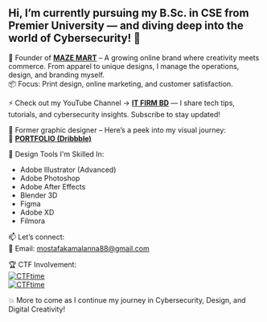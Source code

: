 <h2>Hi, I’m currently pursuing my B.Sc. in CSE from Premier University — and diving deep into the world of Cybersecurity! 🔐</h2>

👕 Founder of <a href="https://www.facebook.com/mazemart360" target="_blank"><strong>MAZE MART</strong></a> – A growing online brand where creativity meets commerce. From apparel to unique designs, I manage the operations, design, and branding myself.  
📦 Focus: Print design, online marketing, and customer satisfaction.

⚡ Check out my YouTube Channel → <a href="https://www.youtube.com/c/ITFirmBD1971" target="_blank"><strong>IT FIRM BD</strong></a> — I share tech tips, tutorials, and cybersecurity insights. Subscribe to stay updated!

🎨 Former graphic designer – Here’s a peek into my visual journey:  
🔗 <a href="https://dribbble.com/Assadkamal007" target="_blank"><strong>PORTFOLIO (Dribbble)</strong></a>

🍔 Design Tools I'm Skilled In:  
- Adobe Illustrator (Advanced)  
- Adobe Photoshop  
- Adobe After Effects  
- Blender 3D  
- Figma  
- Adobe XD  
- Filmora

📫 Let’s connect:  
📧 Email: mostafakamalanna88@gmail.com

🏆 CTF Involvement:  
[![CTFtime](https://img.shields.io/badge/BDSEC%20CTF%202025-Position%20165-blue)]()  
[![CTFtime](https://img.shields.io/badge/HACKINFINITYBATTLE_TRY_HACK_ME-Position%20365-blue)]()

💥 More to come as I continue my journey in Cybersecurity, Design, and Digital Creativity!
